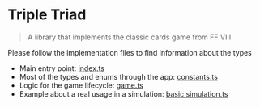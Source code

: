# Triple Triad

> A library that implements the classic cards game from FF VIII

Please follow the implementation files to find information about the types

- Main entry point: [index.ts](https://github.com/igncp/board-games/blob/master/triple-triad/ts/src/index.ts)
- Most of the types and enums through the app: [constants.ts](https://github.com/igncp/board-games/blob/master/triple-triad/ts/src/constants.ts)
- Logic for the game lifecycle: [game.ts](https://github.com/igncp/board-games/blob/master/triple-triad/ts/src/game.ts)
- Example about a real usage in a simulation: [basic.simulation.ts](https://github.com/igncp/board-games/blob/master/triple-triad/ts/src/simulations/basic.simulation.ts)
